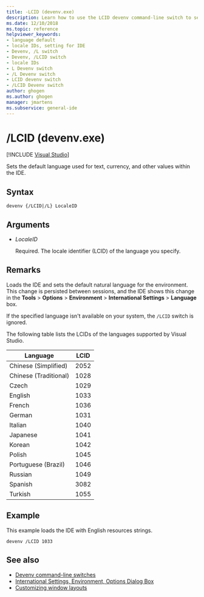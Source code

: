 ```yaml
---
title: -LCID (devenv.exe)
description: Learn how to use the LCID devenv command-line switch to set the default language used for text, currency, and other values within the IDE.
ms.date: 12/10/2018
ms.topic: reference
helpviewer_keywords:
- language default
- locale IDs, setting for IDE
- Devenv, /L switch
- Devenv, /LCID switch
- locale IDs
- L Devenv switch
- /L Devenv switch
- LCID devenv switch
- /LCID Devenv switch
author: ghogen
ms.author: ghogen
manager: jmartens
ms.subservice: general-ide
---
```

# /LCID (devenv.exe)

 [!INCLUDE [Visual Studio](~/includes/applies-to-version/vs-windows-only.md)]

Sets the default language used for text, currency, and other values within the IDE.

## Syntax

```shell
devenv {/LCID|/L} LocaleID
```

## Arguments

- *LocaleID*

  Required. The locale identifier (LCID) of the language you specify.

## Remarks

Loads the IDE and sets the default natural language for the environment. This change is persisted between sessions, and the IDE shows this change in the **Tools** > **Options** > **Environment** > **International Settings** > **Language** box.

If the specified language isn't available on your system, the `/LCID` switch is ignored.

The following table lists the LCIDs of the languages supported by Visual Studio.

|Language|LCID|
|--------------|----------|
|Chinese (Simplified)|2052|
|Chinese (Traditional)|1028|
|Czech|1029|
|English|1033|
|French|1036|
|German|1031|
|Italian|1040|
|Japanese|1041|
|Korean|1042|
|Polish|1045|
|Portuguese (Brazil)|1046|
|Russian|1049|
|Spanish|3082|
|Turkish|1055

## Example

This example loads the IDE with English resources strings.

```shell
devenv /LCID 1033
```

## See also

- [Devenv command-line switches](../../ide/reference/devenv-command-line-switches.md)
- [International Settings, Environment, Options Dialog Box](../../ide/reference/international-settings-environment-options-dialog-box.md)
- [Customizing window layouts](../../ide/customizing-window-layouts-in-visual-studio.md)
